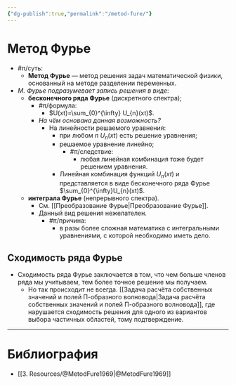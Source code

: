 ```yaml
---
{"dg-publish":true,"permalink":"/metod-fure/"}
---
```



# Метод Фурье

- #π/суть:
	- **Метод Фурье** — метод решения задач математической физики, основанный на методе разделении переменных.
- *М. Фурье подразумевает запись решения в виде*:
	- **бесконечного ряда Фурье** (дискретного спектра);
		- #π/формула:
			- $U(xt)=\sum_{0}^{\infty} U_{n}(xt)$.
		- *На чём основана данная возможность?*
			- На линейности решаемого уравнения:
				- при любом $n$ $U_{n}(xt)$ есть решение уравнения;
				- решаемое уравнение линейно;
					- #π/следствие:
						- любая линейная комбинация тоже будет решением уравнения.
				- Линейная комбинация функций $U_{n}(xt)$ и представляется в виде бесконечного ряда Фурье $\sum_{0}^{\infty}U_{n}(xt)$.
	- **интеграла Фурье** (непрерывного спектра).
		- См. [[Преобразование Фурье\|Преобразование Фурье]].
		- Данный вид решения нежелателен.
			- #π/причина:
				- в разы более сложная математика с интегральными уравнениями, с которой необходимо иметь дело.

## Сходимость ряда Фурье

- Сходимость ряда Фурье заключается в том, что чем больше членов ряда мы учитываем, тем более точное решение мы получаем.
	- Но так происходит не всегда. [[Задача расчёта собственных значений и полей П-образного волновода\|Задача расчёта собственных значений и полей П-образного волновода]], где нарушается сходимость решения для одного из вариантов выбора частичных областей, тому подтверждение.

---

# Библиография

- [[3. Resources/@MetodFure1969\|@MetodFure1969]]
